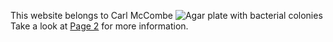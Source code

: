 This website belongs to Carl McCombe
![Agar plate with bacterial colonies](/assets/images/agar_plate.png)
Take a look at [Page 2](/page_2.md) for more information.
